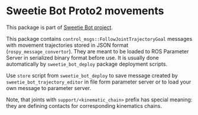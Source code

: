Sweetie Bot Proto2 movements
============================

This package is part of [Sweetie Bot project](sweetiebot.net). 

This package contains `control_msgs::FollowJointTrajectoryGoal` messages with movement trajectories 
stored in JSON format (`rospy_message_convertor`). They are meant to be loaded to ROS Parameter Server 
in serialized binary format before use. It is usually done automatically by `sweetie_bot_deploy` package 
deployment scripts.

Use `store` script from `sweetie_bot_deploy` to save message created by `sweetie_bot_trajectory_editor` in file 
form parameter server or to load your own message to parameter server.

Note, that joints with `support/<kinematic_chain>` prefix has special meaning: they are defining contacts for corresponding
kinematics chains.
